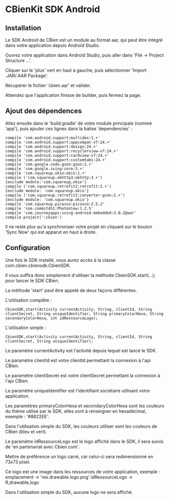 # CBienKit SDK Android 

## Installation

Le SDK Android de CBien est un module au format aar, qui peut être intégré dans votre application depuis Android Studio.

Ouvrez votre application dans Android Studio, puis aller dans 'File → Project Structure …'.

Cliquer sur le 'plus' vert en haut à gauche, puis sélectionner 'Import .JAR/.AAR Package'.

Récupérer le fichier 'cbien.aar' et valider.

Attendez que l'application finisse de builder, puis fermez la page.

## Ajout des dépendences

Allez ensuite dans le 'build.gradle' de votre module principale (nommé 'app'), puis ajouter ces lignes dans la balise 'dependencies' :

    compile 'com.android.support:multidex:1.+'
    compile 'com.android.support:appcompat-v7:24.+'
    compile 'com.android.support:design:24.+'
    compile 'com.android.support:recyclerview-v7:24.+'
    compile 'com.android.support:cardview-v7:24.+'
    compile 'com.android.support:customtabs:24.+'
    compile 'com.google.code.gson:gson:2.+'
    compile 'com.google.zxing:core:3.+'
    compile 'com.squareup.okio:okio:1.+'
    compile ('com.squareup.okhttp3:okhttp:3.+')
    {exclude module:'com,squareup,okio'}
    compile ('com.squareup.retrofit2:retrofit:2.+')
    {exclude module: 'com.squareup.okio'}
    compile ('com.squareup.retrofit2:converter-gson:2.+')
    {exclude module: 'com.squareup.okio'}
    compile 'com.squareup.picasso:picasso:2.5.2'
    compile 'com.commit451:PhotoView:1.2.5'
    compile 'com.journeyapps:zxing-android-embedded:3.0.2@aar'
    compile project(':cbien')

Il ne reste plus qu'a synchroniser votre projet en cliquant sur le bouton 'Sync Now' qui est apparut en haut à droite.

## Configuration

Une fois le SDK installé, vous aurez accès à la classe com.cbien.cbiensdk.CbienSDK.

Il vous suffira donc simplement d'utiliser la méthode CbienSDK.start(…); pour lancer le SDK CBien.

La méthode 'start' peut être appelé de deux façons différentes.

L'utilisation complête :

    CbienSDK,start(Activity currentActivity, String, clientId, String clientSecret, String uniqueIdentifier, String primaryColorHexa, String secondaryColorHexa, int idRessourceLogo);

L'utilisation simple :

    CbienSDK,start(Activity currentActivity, String, clientId, String clientSecret, String uniqueIdentifier);

Le paramètre currentActivity est l'activité depuis lequel est lancé le SDK.

Le paramètre clientId est votre clientId permettant la connexion à l'api CBien.

Le paramètre clientSecret est votre clientSecret permettant la connexion à l'api CBien.

Le paramètre uniqueIdentifier est l'identifiant sociétaire utilisant votre application.

Les paramètres primaryColorHexa et secondaryColorHexa sont les couleurs du thème utilisé par le SDK, elles sont à renseigner en hexadécimal, exemple : '#8822EE'.

Dans l'utilisation simple du SDK, les couleurs utiliser sont les couleurs de CBien (bleu et vert).

Le paramètre idRessourceLogo est le logo affiché dans le SDK, il sera suivis de 'en partenariat avec Cbien.com'.

Mettre de préférence un logo carré, car celui-ci sera redimensionné en 73x73 pixel.

Ce logo est une image dans les ressources de votre application, exemple :
    emplacement → 'res.drawable.logo.png'
    idRessourceLogo → R,drawable,logo

Dans l'utilisation simple du SDK, aucune logo ne sera affiché.
